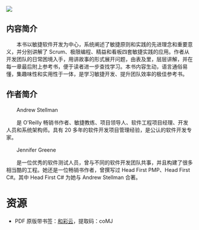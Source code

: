 ![](http://img3m6.ddimg.cn/32/21/24198206-1_u_5.jpg)

## 内容简介

　　本书以敏捷软件开发为中心，系统阐述了敏捷原则和实践的先进理念和重要意义，并分别讲解了 Scrum、极限编程、精益和看板四套敏捷实践的应用。作者从开发团队的日常困境入手，用讲故事的形式展开问题，由表及里，层层讲解，并在每一章最后附上参考书，便于读者进一步查找学习。本书内容生动，语言通俗易懂，集趣味性和实用性于一体，是学习敏捷开发、提升团队效率的极佳参考书。

## 作者简介

　　Andrew Stellman

　　是 O'Reilly 畅销书作者、敏捷教练、项目领导人、软件工程项目经理、开发人员和系统架构师。具有 20 多年的软件开发项目管理经验，是公认的软件开发专家。

　　Jennifer Greene

　　是一位优秀的软件测试人员，曾与不同的软件开发团队共事，并且构建了很多相当酷的工程。她还是一位畅销书作者，曾撰写过 Head First PMP、Head First C#。其中 Head First C# 为她与 Andrew Stellman 合著。

# 资源

* PDF 原版带书签：[和彩云](http://caiyun.feixin.10086.cn/dl/0n5Cfnkvkb8SX)，提取码：coMJ
